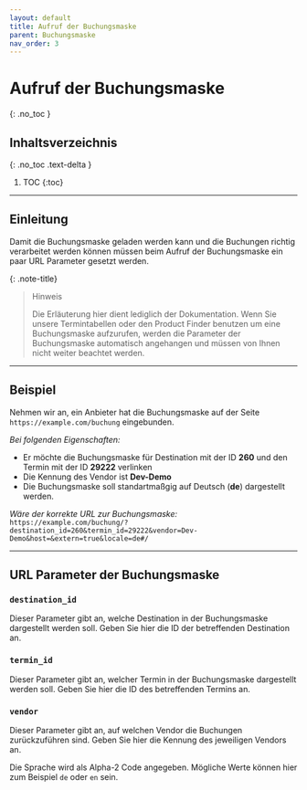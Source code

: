 ```yaml
---
layout: default
title: Aufruf der Buchungsmaske
parent: Buchungsmaske
nav_order: 3
---
```


# Aufruf der Buchungsmaske
{: .no_toc }

## Inhaltsverzeichnis
{: .no_toc .text-delta }

1. TOC
{:toc}

---

## Einleitung

Damit die Buchungsmaske geladen werden kann und die Buchungen richtig verarbeitet werden können müssen beim Aufruf der Buchungsmaske ein paar URL Parameter gesetzt werden.

{: .note-title}
> Hinweis
>
> Die Erläuterung hier dient lediglich der Dokumentation. Wenn Sie unsere Termintabellen oder den Product Finder benutzen um eine Buchungsmaske aufzurufen, werden die Parameter der Buchungsmaske automatisch angehangen und müssen von Ihnen nicht weiter beachtet werden.

---

## Beispiel

Nehmen wir an, ein Anbieter hat die Buchungsmaske auf der Seite `https://example.com/buchung` eingebunden.

*Bei folgenden Eigenschaften:*
- Er möchte die Buchungsmaske für Destination mit der ID **260** und den Termin mit der ID **29222** verlinken
- Die Kennung des Vendor ist **Dev-Demo**
- Die Buchungsmaske soll standartmaßgig auf Deutsch (**de**) dargestellt werden.

*Wäre der korrekte URL zur Buchungsmaske:*\
`https://example.com/buchung/?destination_id=260&termin_id=29222&vendor=Dev-Demo&host=&extern=true&locale=de#/`

---

## URL Parameter der Buchungsmaske

### `destination_id`

Dieser Parameter gibt an, welche Destination in der Buchungsmaske dargestellt werden soll. Geben Sie hier die ID der betreffenden Destination an.

### `termin_id`

Dieser Parameter gibt an, welcher Termin in der Buchungsmaske dargestellt werden soll. Geben Sie hier die ID des betreffenden Termins an.

### `vendor`

Dieser Parameter gibt an, auf welchen Vendor die Buchungen zurückzuführen sind. Geben Sie hier die Kennung des jeweiligen Vendors an.

Die Sprache wird als Alpha-2 Code angegeben. Mögliche Werte können hier zum Beispiel `de` oder `en` sein.